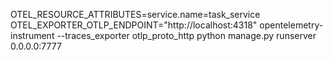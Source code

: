 OTEL_RESOURCE_ATTRIBUTES=service.name=task_service OTEL_EXPORTER_OTLP_ENDPOINT="http://localhost:4318"  opentelemetry-instrument --traces_exporter otlp_proto_http python manage.py runserver 0.0.0.0:7777